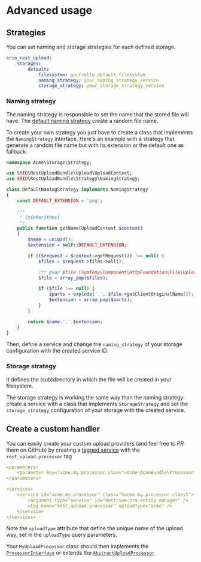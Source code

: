 # Advanced usage

## Strategies

You can set naming and storage strategies for each defined storage.
```yml
srio_rest_upload:
    storages:
        default:
            filesystem: gaufrette.default_filesystem
            naming_strategy: your_naming_strategy_service
            storage_strategy: your_storage_strategy_service
```

### Naming strategy

The naming strategy is responsible to set the name that the stored file will have. The [default naming strategy](../../Strategy/DefaultNamingStrategy.php) create a random file name.

To create your own strategy you just have to create a class that implements the `NamingStrategy` interface. Here's an example with a strategy that generate a random file name but with its extension or the default one as fallback.

```php
namespace Acme\Storage\Strategy;

use SRIO\RestUploadBundle\Upload\UploadContext;
use SRIO\RestUploadBundle\Strategy\NamingStrategy;

class DefaultNamingStrategy implements NamingStrategy
{
    const DEFAULT_EXTENSION = 'png';

    /**
     * {@inheritdoc}
     */
    public function getName(UploadContext $context)
    {
        $name = uniqid();
        $extension = self::DEFAULT_EXTENSION;

        if (($request = $context->getRequest()) !== null) {
            $files = $request->files->all();

            /** @var $file \Symfony\Component\HttpFoundation\File\UploadedFile */
            $file = array_pop($files);

            if ($file !== null) {
                $parts = explode('.', $file->getClientOriginalName());
                $extension = array_pop($parts);
            }
        }

        return $name.'.'.$extension;
    }
}
```

Then, define a service and change the `naming_strategy` of your storage configuration with the created service ID.

### Storage strategy

It defines the (sub)directory in which the file will be created in your filesystem.

The storage strategy is working the same way than the naming strategy: create a service with a class that implements `StorageStrategy` and set the `storage_strategy` configuration of your storage with the created service.

## Create a custom handler

You can easily create your custom upload providers (and feel free to _PR_ them on GitHub) by creating a [tagged service](http://symfony.com/doc/current/components/dependency_injection/tags.html) with the `rest_upload.processor` tag

```yml
<parameters>
    <parameter key="acme.my.processor.class">Acme\AcmeBundle\Processor\MyUploadProcessor</parameter>
</parameters>

<services>
    <service id="acme.my.processor" class="%acme.my.processor.class%">
        <argument type="service" id="doctrine.orm.entity_manager" />
        <tag name="rest_upload.processor" uploadType="acme" />
    </service>
</services>
```

Note the `uploadType` attribute that define the unique name of the upload way, set in the `uploadType` query parameters.

Your `MyUploadProcessor` class should then implements the [`ProcessorInterface`](../../Processor/ProcessorInterface.php) or extends the [`AbstractUploadProcessor`](../../Processor/AbstractUploadProcessor.php)

